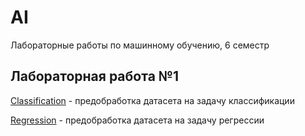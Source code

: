 # AI
Лабораторные работы по машинному обучению, 6 семестр

## Лабораторная работа №1
[Classification](https://github.com/ViolettaPodgornaya/AI/tree/master/Classification) - предобработка датасета на задачу классификации

[Regression](https://github.com/ViolettaPodgornaya/AI/tree/master/Regression) - предобработка датасета на задачу регрессии
